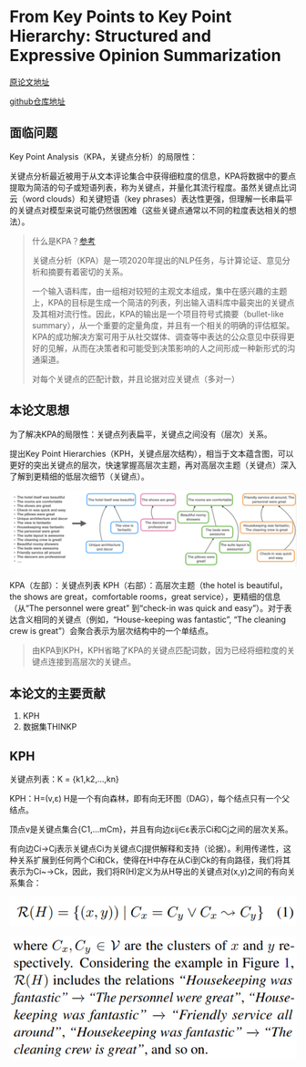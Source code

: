 # From Key Points to Key Point Hierarchy: Structured and Expressive Opinion Summarization

[原论文地址](https://aclanthology.org/2023.acl-long.52.pdf)

[github仓库地址](https://aclanthology.org/2023.acl-long.52.pdf)

## 面临问题
Key Point Analysis（KPA，关键点分析）的局限性：

关键点分析最近被用于从文本评论集合中获得细粒度的信息，KPA将数据中的要点提取为简洁的句子或短语列表，称为关键点，并量化其流行程度。虽然关键点比词云（word clouds）和关键短语（key phrases）表达性更强，但理解一长串扁平的关键点对模型来说可能仍然很困难（这些关键点通常以不同的粒度表达相关的想法）。

> 什么是KPA？[参考](https://github.com/IBM/KPA_2021_shared_task)
> 
> 关键点分析（KPA）是一项2020年提出的NLP任务，与计算论证、意见分析和摘要有着密切的关系。
>
> 一个输入语料库，由一组相对较短的主观文本组成，集中在感兴趣的主题上，KPA的目标是生成一个简洁的列表，列出输入语料库中最突出的关键点及其相对流行性。因此，KPA的输出是一个项目符号式摘要（bullet-like summary），从一个重要的定量角度，并且有一个相关的明确的评估框架。KPA的成功解决方案可用于从社交媒体、调查等中表达的公众意见中获得更好的见解，从而在决策者和可能受到决策影响的人之间形成一种新形式的沟通渠道。
>
> 对每个关键点的匹配计数，并且论据对应关键点（多对一）

## 本论文思想
为了解决KPA的局限性：关键点列表扁平，关键点之间没有（层次）关系。

提出Key Point Hierarchies（KPH，关键点层次结构），相当于文本蕴含图，可以更好的突出关键点的层次，快速掌握高层次主题，再对高层次主题（关键点）深入了解到更精细的低层次细节（关键点）。

![image](1.png)

KPA（左部）：关键点列表
KPH（右部）：高层次主题（the hotel is beautiful，the shows are great，comfortable rooms，great service），更精细的信息（从“The personnel were great” 到“check-in was quick and easy”）。对于表达含义相同的关键点（例如，“House-keeping was fantastic”, “The cleaning crew is great”）会聚合表示为层次结构中的一个单结点。

> 由KPA到KPH，KPH省略了KPA的关键点匹配词数，因为已经将细粒度的关键点连接到高层次的关键点。

## 本论文的主要贡献
1. KPH
2. 数据集THINKP

## KPH
关键点列表：K = {k1,k2,...,kn}

KPH：H=(v,ε) H是一个有向森林，即有向无环图（DAG），每个结点只有一个父结点。

顶点v是关键点集合{C1,…mCm}，并且有向边εij∈ε表示Ci和Cj之间的层次关系。

有向边Ci→Cj表示关键点Ci为关键点Cj提供解释和支持（论据）。利用传递性，这种关系扩展到任何两个Ci和Ck，使得在H中存在从Ci到Ck的有向路径，我们将其表示为Ci~→Ck，因此，我们将R(H)定义为从H导出的关键点对(x,y)之间的有向关系集合：

![image](2.png)

![image](3.png)
